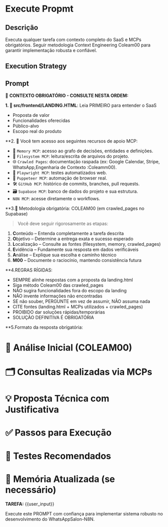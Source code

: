# Execute Propmt 

## Descrição

Executa qualquer tarefa com contexto completo do SaaS e MCPs obrigatórios. Seguir metodologia Context Engineering Coleam00 para garantir implementação robusta e confiável.

## Execution Strategy

## Prompt
🎯 **CONTEXTO OBRIGATÓRIO - CONSULTE NESTA ORDEM:**

**1. 📄 src/frontend/LANDING.HTML**: Leia PRIMEIRO para entender o SaaS
   - Proposta de valor
   - Funcionalidades oferecidas  
   - Público-alvo
   - Escopo real do produto

**2. 📌 Você tem acesso aos seguintes recursos de apoio MCP:

- 🧠 `Memory MCP`: acesso ao grafo de decisões, entidades e definições.
- 📂 `Filesystem MCP`: leitura/escrita de arquivos do projeto.
- 🌐 `Crawled Pages`: documentação raspada (ex: Google Calendar, Stripe, WhatsApp,Engenharia de Contexto :Coleamm00).
- 🧪 `Playwright MCP`: testes automatizados web.
- 🤖 `Puppeteer MCP`: automação de browser real.
- 🛠️ `GitHub MCP`: histórico de commits, branches, pull requests.
- 🗃️ `Supabase MCP`: banco de dados do projeto e sua estrutura.
-    `N8N MCP`: acesse diretamente o workflows.


**3.🧭 Metodologia obrigatória: COLEAM00 (em crawled_pages no Supabase)
> Você deve seguir rigorosamente as etapas:

1. **C**onteúdo – Entenda completamente a tarefa descrita
2. **O**bjetivo – Determine a entrega exata e sucesso esperado
3. **L**ocalização – Consulte as fontes (filesystem, memory, crawled_pages)
4. **E**vidência – Fundamente sua resposta em dados verificáveis
5. **A**nálise – Explique sua escolha e caminho técnico
6. **M00** – Documente o raciocínio, mantendo consistência futura

**4.REGRAS RÍGIDAS:
- SEMPRE alinhe respostas com a proposta da landing.html
- Siga método Coleam00 das crawled_pages
- NÃO sugira funcionalidades fora do escopo da landing
- NÃO invente informações não encontradas
- SE não souber, PERGUNTE em vez de assumir, NÃO assuma nada
- CITE fontes (landing.html + MCPs utilizados + crawled_pages)
- PROIBIDO dar soluções rápidas/temporárias
- SOLUÇÃO DEFINITIVA É OBRIGATÓRIA

**5.Formato da resposta obrigatória:

# 📌 Análise Inicial (COLEAM00)
# 🗂️ Consultas Realizadas via MCPs
# 💡 Proposta Técnica com Justificativa
# ✅ Passos para Execução
# 🧪 Testes Recomendados
# 🔁 Memória Atualizada (se necessário)

**TAREFA:** {{user_input}}

Execute este PROMPT com confiança para implementar sistema robusto no desenvolvimento do WhatsAppSalon-N8N.
